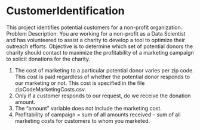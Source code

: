 # CustomerIdentification
This project identifies potential customers for a non-profit organization. 
Problem Description:
You are working for a non-profit as a Data Scientist and has volunteered to assist a charity to develop a tool to optimize their outreach efforts. Objective is to determine which set of potential donors the charity should contact to maximize the profitability of a marketing campaign to solicit donations for the charity.

1.	The cost of marketing to a particular potential donor varies per zip code. This cost is paid regardless of whether the potential donor responds to our marketing or not. This cost is specified in the file zipCodeMarketingCosts.csv.
2.	Only if a customer responds to our request, do we receive the donation amount. 
3.	The “amount” variable does not include the marketing cost.  
4.	Profitability of campaign = sum of all amounts received – sum of all marketing costs for customers to whom you marketed. 


